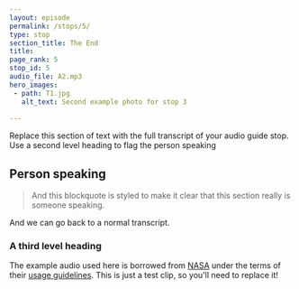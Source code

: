 ```yaml
---
layout: episode
permalink: /stops/5/
type: stop
section_title: The End
title: 
page_rank: 5
stop_id: 5
audio_file: A2.mp3
hero_images:
 - path: T1.jpg
   alt_text: Second example photo for stop 3
   
---
```


Replace this section of text with the full transcript of your audio guide stop. Use a second level heading to flag the person speaking

## Person speaking

> And this blockquote is styled to make it clear that this section really is someone speaking.

And we can go back to a normal transcript.

### A third level heading

The example audio used here is borrowed from [NASA](http://www.nasa.gov/connect/sounds/index.html#Discovery) under the terms of their [usage guidelines](http://www.nasa.gov/multimedia/guidelines/index.html). This is just a test clip, so you'll need to replace it!